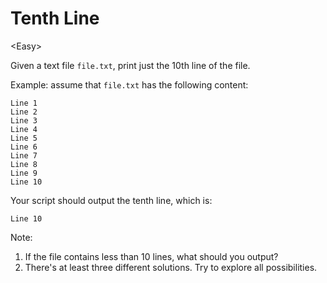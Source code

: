 # Tenth Line

\<Easy>

Given a text file `file.txt`, print just the 10th line of the file.

Example: assume that `file.txt` has the following content:
```
Line 1
Line 2
Line 3
Line 4
Line 5
Line 6
Line 7
Line 8
Line 9
Line 10
```
Your script should output the tenth line, which is:
```
Line 10
```

Note:
1. If the file contains less than 10 lines, what should you output?
2. There's at least three different solutions. Try to explore all possibilities.
